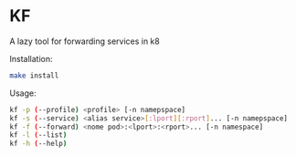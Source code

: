 # KF
A lazy tool for forwarding  services in k8

Installation:
```bash
make install
```

Usage:
```bash
kf -p (--profile) <profile> [-n namepspace]
kf -s (--service) <alias service>[:lport][:rport]... [-n namepspace] 
kf -f (--forward) <nome pod>:<lport>:<rport>... [-n namespace] 
kf -l (--list)
kf -h (--help)
```
